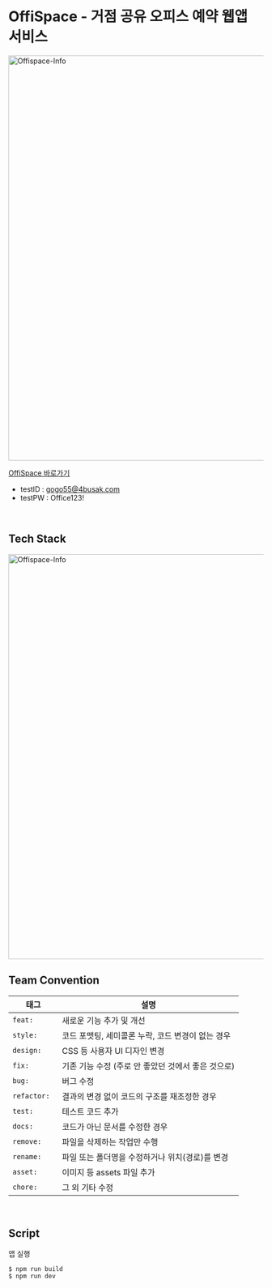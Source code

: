 # OffiSpace - 거점 공유 오피스 예약 웹앱 서비스

<img width="800" alt="Offispace-Info" src="https://github.com/4bujak-4bujak/frontend/assets/104253583/dc50aac8-a5d3-4618-9810-7a387558373c">
<br/>

[OffiSpace 바로가기](https://4busak.vercel.app/)

- testID : gogo55@4busak.com
- testPW : Office123!
  
<br/>

## Tech Stack

<img width="800" alt="Offispace-Info" src="https://github.com/4bujak-4bujak/frontend/assets/104253583/1ccfa4bf-421a-4865-b717-56a120b02f49">


## Team Convention

| 태그                  | 설명                                                                      |
| --------------------- | ------------------------------------------------------------------------- |
| `feat: `             | 새로운 기능 추가 및 개선                                                |
| `style: `              | 코드 포맷팅, 세미콜론 누락, 코드 변경이 없는 경우                                                         |
| `design: `           | CSS 등 사용자 UI 디자인 변경                                              |
| `fix: `              | 기존 기능 수정 (주로 안 좋았던 것에서 좋은 것으로)                                                   |
| `bug: `          | 버그 수정                                    |
| `refactor: `            | 결과의 변경 없이 코드의 구조를 재조정한 경우                     |
| `test: `         |  테스트 코드 추가                                                   |
| `docs: `          | 코드가 아닌 문서를 수정한 경우                                                |
| `remove: `             | 파일을 삭제하는 작업만 수행                                                      |
| `rename: `             | 파일 또는 폴더명을 수정하거나 위치(경로)를 변경                      |
| `asset: `            | 이미지 등 assets 파일 추가 |
| `chore: `           | 그 외 기타 수정                      |

<br/>

## Script

앱 실행

```
$ npm run build
$ npm run dev
```
